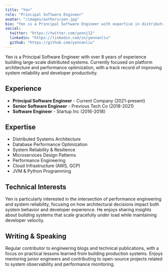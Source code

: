 ```yaml
---
title: "Yen"
role: "Principal Software Engineer"
avatar: "/images/authors/yen.jpg"
bio: "Yen is a Principal Software Engineer with expertise in distributed systems, database optimization, and building resilient architectures. Passionate about sharing technical knowledge and best practices."
social:
  twitter: "https://twitter.com/yennj12"
  linkedin: "https://linkedin.com/in/yennanliu"
  github: "https://github.com/yennanliu"
---
```


Yen is a Principal Software Engineer with over 8 years of experience building large-scale distributed systems. Currently focused on platform architecture and performance optimization, with a track record of improving system reliability and developer productivity.

## Experience

- **Principal Software Engineer** - Current Company (2021-present)
- **Senior Software Engineer** - Previous Tech Co (2018-2021)
- **Software Engineer** - Startup Inc (2016-2018)

## Expertise

- Distributed Systems Architecture
- Database Performance Optimization
- System Reliability & Resilience
- Microservices Design Patterns
- Performance Engineering
- Cloud Infrastructure (AWS, GCP)
- JVM & Python Programming

## Technical Interests

Yen is particularly interested in the intersection of performance engineering and system reliability, focusing on how architectural decisions impact both system behavior and developer experience. He enjoys sharing insights about building systems that scale gracefully under load while maintaining developer velocity.

## Writing & Speaking

Regular contributor to engineering blogs and technical publications, with a focus on practical lessons learned from building production systems. Enjoys mentoring junior engineers and contributing to open-source projects related to system observability and performance monitoring.